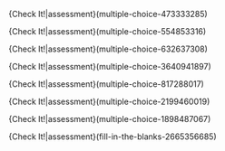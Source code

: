 

{Check It!|assessment}(multiple-choice-473333285)


{Check It!|assessment}(multiple-choice-554853316)


{Check It!|assessment}(multiple-choice-632637308)


{Check It!|assessment}(multiple-choice-3640941897)


{Check It!|assessment}(multiple-choice-817288017)


{Check It!|assessment}(multiple-choice-2199460019)


{Check It!|assessment}(multiple-choice-1898487067)


{Check It!|assessment}(fill-in-the-blanks-2665356685)



